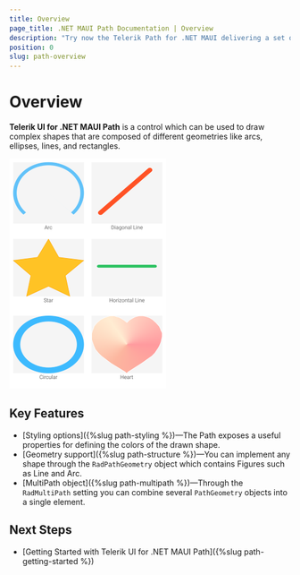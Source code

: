 ```yaml
---
title: Overview
page_title: .NET MAUI Path Documentation | Overview
description: "Try now the Telerik Path for .NET MAUI delivering a set of options for drawing complex shapes composed of various geometries like arcs, ellipses, lines, and rectangles."
position: 0
slug: path-overview
---
```


# Overview

**Telerik UI for .NET MAUI Path** is a control which can be used to draw complex shapes that are composed of different geometries like arcs, ellipses, lines, and rectangles.

![Path Overview](images/paths.png)

## Key Features

* [Styling options]({%slug path-styling %})&mdash;The Path exposes a useful properties for defining the colors of the drawn shape.
* [Geometry support]({%slug path-structure %})&mdash;You can implement any shape through the `RadPathGeometry` object which contains Figures such as Line and Arc.
* [MultiPath object]({%slug path-multipath %})&mdash;Through the `RadMultiPath` setting you can combine several `PathGeometry` objects into a single element.

## Next Steps

* [Getting Started with Telerik UI for .NET MAUI Path]({%slug path-getting-started %})
